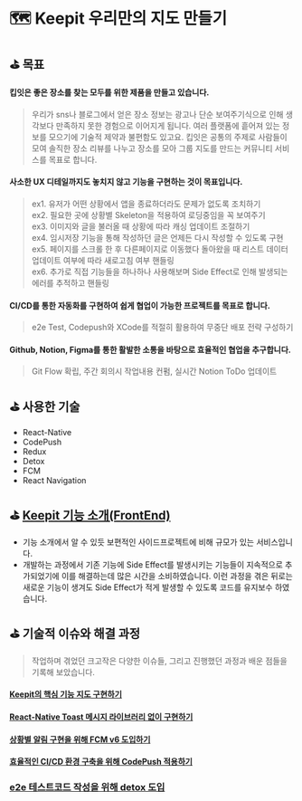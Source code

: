 # 🗺️  Keepit 우리만의 지도 만들기

## ⛳️ 목표
#### 킵잇은 **좋은 장소를 찾는 모두를 위한 제품**을 만들고 있습니다.
> 우리가 sns나 블로그에서 얻은 장소 정보는 광고나 단순 보여주기식으로 인해 생각보다 만족하지 못한 경험으로 이어지게 됩니다. 
여러 플랫폼에 흩어져 있는 정보를 모으기에 기술적 제약과 불편함도 있고요. 
킵잇은 공통의 주제로 사람들이 모여 솔직한 장소 리뷰를 나누고 장소를 모아 그룹 지도를 만드는 커뮤니티 서비스를 목표로 합니다.  
#### 사소한 UX 디테일까지도 놓치지 않고 기능을 구현하는 것이 목표입니다.
>ex1. 유저가 어떤 상황에서 앱을 종료하더라도 문제가 없도록 조치하기  
ex2. 필요한 곳에 상황별 Skeleton을 적용하여 로딩중임을 꼭 보여주기  
ex3. 이미지와 글을 불러올 때 상황에 따라 캐싱 업데이트 조절하기  
ex4. 임시저장 기능을 통해 작성하던 글은 언제든 다시 작성할 수 있도록 구현  
ex5. 페이지를 스크롤 한 후 다른페이지로 이동했다 돌아왔을 때 리스트 데이터 업데이트 여부에 따라 새로고침 여부 핸들링  
ex6. 추가로 직접 기능들을 하나하나 사용해보며 Side Effect로 인해 발생되는 에러를 추적하고 핸들링  
#### CI/CD를 통한 자동화를 구현하여 쉽게 협업이 가능한 프로젝트를 목표로 합니다.
> e2e Test, Codepush와 XCode를 적절히 활용하여 무중단 배포 전략 구성하기
#### Github, Notion, Figma를 통한 활발한 소통을 바탕으로 효율적인 협업을 추구합니다.
> Git Flow 확립, 주간 회의시 작업내용 컨펌, 실시간 Notion ToDo 업데이트


## ⛳️ 사용한 기술
- React-Native
- CodePush
- Redux
- Detox
- FCM
- React Navigation
## ⛳️ [Keepit 기능 소개(FrontEnd)](https://github.com/Jcurver/Keepit-frontend/wiki/Keepit-%EA%B8%B0%EB%8A%A5-%EB%AA%A8%EC%9D%8C)
- 기능 소개에서 알 수 있듯 보편적인 사이드프로젝트에 비해 규모가 있는 서비스입니다.
- 개발하는 과정에서 기존 기능에 Side Effect를 발생시키는 기능들이 지속적으로 추가되었기에 이를 해결하는데 많은 시간을 소비하였습니다. 이런 과정을 겪은 뒤로는 새로운 기능이 생겨도 Side Effect가 적게 발생할 수 있도록 코드를 유지보수 하였습니다.

## ⛳️ 기술적 이슈와 해결 과정
> 작업하며 겪었던 크고작은 다양한 이슈들, 그리고 진행했던 과정과 배운 점들을 기록해 보았습니다.
#### [Keepit의 핵심 기능 지도 구현하기](https://velog.io/@ifizzyou/Keepit%EC%9D%98-%ED%95%B5%EC%8B%AC-%EA%B8%B0%EB%8A%A5.-%EC%A7%80%EB%8F%84-%EA%B5%AC%ED%98%84%ED%95%98%EA%B8%B0)

#### [React-Native Toast 메시지 라이브러리 없이 구현하기](https://velog.io/@ifizzyou/React-Native-Toast-%EC%BB%A4%EC%8A%A4%ED%85%80-%EC%A0%9C%EC%9E%91%EA%B8%B0)

#### [상황별 알림 구현을 위해 FCM v6 도입하기](https://velog.io/@ifizzyou/React-Native%EC%97%90-Firebase-Cloud-MessagingFCM-v6-%EB%8F%84%EC%9E%85%ED%95%98%EA%B8%B0)

#### [효율적인 CI/CD 환경 구축을 위해 CodePush 적용하기](https://velog.io/@ifizzyou/React-Native%EC%97%90-CodePush-%EC%A0%81%EC%9A%A9%ED%95%98%EA%B8%B0)

### [e2e 테스트코드 작성을 위해 detox 도입](https://velog.io/@ifizzyou/e2e-%ED%85%8C%EC%8A%A4%ED%8A%B8%EC%BD%94%EB%93%9C-%EC%9E%91%EC%84%B1%EC%9D%84-%EC%9C%84%ED%95%B4-detox-%EB%9D%BC%EC%9D%B4%EB%B8%8C%EB%9F%AC%EB%A6%AC%EB%A5%BC-%EB%8F%84%EC%9E%85%ED%95%98%EB%8B%A4)